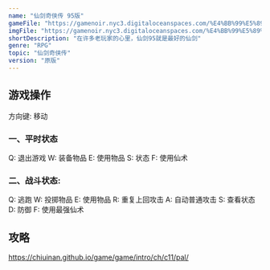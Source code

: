 ```yaml
---
name: "仙剑奇侠传 95版"
gameFile: "https://gamenoir.nyc3.digitaloceanspaces.com/%E4%BB%99%E5%89%91%E5%A5%87%E4%BE%A0%E4%BC%A095/pal-1995.zip"
imgFile: "https://gamenoir.nyc3.digitaloceanspaces.com/%E4%BB%99%E5%89%91%E5%A5%87%E4%BE%A0%E4%BC%A095/original.jpg"
shortDescription: "在许多老玩家的心里，仙剑95就是最好的仙剑"
genre: "RPG"
topic: "仙剑奇侠传"
version: "原版"
---
```


## 游戏操作

方向键: 移动

### 一、平时状态

Q: 退出游戏 W: 装备物品 E: 使用物品 S: 状态 F: 使用仙术

### 二、战斗状态:

Q: 逃跑 W: 投掷物品 E: 使用物品 R: 重复上回攻击 A: 自动普通攻击 S: 查看状态 D: 防御 F: 使用最强仙术

## 攻略

https://chiuinan.github.io/game/game/intro/ch/c11/pal/
